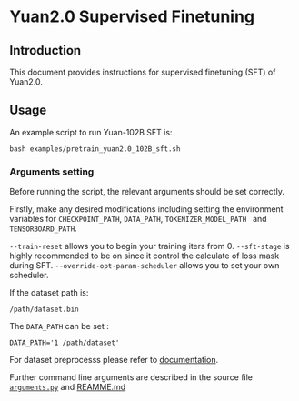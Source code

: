 # Yuan2.0 Supervised Finetuning

## Introduction

This document provides instructions for supervised finetuning (SFT) of Yuan2.0.


## Usage

An example script to run Yuan-102B SFT is:

```shell
bash examples/pretrain_yuan2.0_102B_sft.sh
```

### Arguments setting

Before running the script, the relevant arguments should be set correctly.

Firstly,  make any desired modifications including setting the environment variables for `CHECKPOINT_PATH`, `DATA_PATH`,  `TOKENIZER_MODEL_PATH ` and `TENSORBOARD_PATH`.

`--train-reset` allows you to begin your training iters from 0.
`--sft-stage` is highly recommended to be on since it control the calculate of loss mask during SFT.
`--override-opt-param-scheduler` allows you to set your own scheduler.

If the dataset path is:

```
/path/dataset.bin
```

The `DATA_PATH` can be set :

```shell
DATA_PATH='1 /path/dataset'
```

For dataset preprocesss please refer to [documentation]().

Further command line arguments are described in the source file [`arguments.py`](./megatron/arguments) and [REAMME.md](https://github.com/NVIDIA/Megatron-LM/blob/main/README.md)


